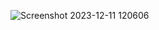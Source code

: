 ![Screenshot 2023-12-11 120606](https://github.com/Narasimha76/CICD/assets/123463333/69fe14c1-3857-4542-8139-532f3e9cc100)
